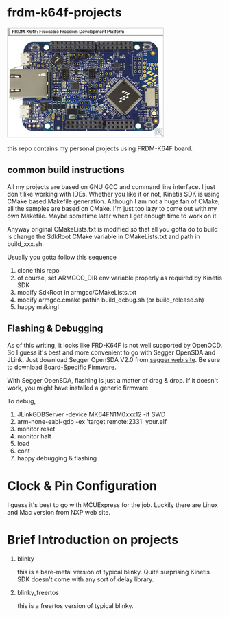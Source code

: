 # frdm-k64f-projects

![FRDM-K64F](images/FRDM-K64F.jpg)

this repo contains my personal projects using FRDM-K64F board.

## common build instructions
All my projects are based on GNU GCC and command line interface. I just don't like working with IDEs.
Whether you like it or not, Kinetis SDK is using CMake based Makefile generation. Although I am not a huge fan of CMake, all the samples are based on CMake. I'm just too lazy to come out with my own Makefile. Maybe sometime later when I get enough time to work on it.

Anyway original CMakeLists.txt is modified so that all you gotta do to build is change the SdkRoot CMake variable in CMakeLists.txt and path in build_xxx.sh.

Usually you gotta follow this sequence
1. clone this repo
2. of course, set ARMGCC_DIR env variable properly as required by Kinetis SDK
3. modify SdkRoot in armgcc/CMakeLists.txt
4. modify armgcc.cmake pathin build_debug.sh (or build_release.sh)
5. happy making!

## Flashing & Debugging
As of this writing, it looks like FRD-K64F is not well supported by OpenOCD. So I guess it's best and more convenient to go with Segger OpenSDA and JLink. Just download Segger OpenSDA V2.0 from [segger web site](https://www.segger.com/downloads/jlink/#JLinkOpenSDABoardSpecificFirmwares). Be sure to download Board-Specific Firmware.

With Segger OpenSDA, flashing is just a matter of drag & drop. If it doesn't work, you might have installed a generic firmware.

To debug,

1. JLinkGDBServer -device MK64FN1M0xxx12 -if SWD
2. arm-none-eabi-gdb -ex 'target remote:2331' your.elf
3. monitor reset
4. monitor halt
5. load
6. cont
7. happy debugging & flashing

# Clock & Pin Configuration
I guess it's best to go with MCUExpress for the job.
Luckily there are Linux and Mac version from NXP web site.

# Brief Introduction on projects
1. blinky

   this is a bare-metal version of typical blinky. Quite surprising Kinetis SDK doesn't come with any sort of delay library.

2. blinky_freertos

   this is a freertos version of typical blinky.
